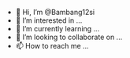 - 👋 Hi, I’m @Bambang12si
- 👀 I’m interested in ...
- 🌱 I’m currently learning ...
- 💞️ I’m looking to collaborate on ...
- 📫 How to reach me ...

<!---
Bambang12si/Bambang12si is a ✨ special ✨ repository because its `README.md` (this file) appears on your GitHub profile.
You can click the Preview link to take a look at your changes.
--->
